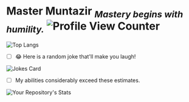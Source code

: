 # Master Muntazir <sub>*Mastery begins with humility.*</sub> ![Profile View Counter](https://komarev.com/ghpvc/?username=ErMunu)


![Top Langs](https://github-readme-stats.vercel.app/api/top-langs/?username=ErMunu&layout=compact&theme=dark&langs_count=10)


- [ ] 😂 Here is a random joke that'll make you laugh!


![Jokes Card](https://readme-jokes.vercel.app/api)


- [ ] My abilities considerably exceed these estimates.


![Your Repository's Stats](https://github-readme-stats.vercel.app/api?username=ErMunu&show_icons=true&count_private=true&theme=dark)

